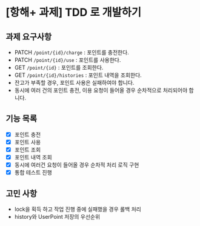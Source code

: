 # [항해+ 과제] TDD 로 개발하기


## 과제 요구사항
- PATCH  `/point/{id}/charge` : 포인트를 충전한다.
- PATCH `/point/{id}/use` : 포인트를 사용한다.
- GET `/point/{id}` : 포인트를 조회한다.
- GET `/point/{id}/histories` : 포인트 내역을 조회한다.
- 잔고가 부족할 경우, 포인트 사용은 실패하여야 합니다.
- 동시에 여러 건의 포인트 충전, 이용 요청이 들어올 경우 순차적으로 처리되어야 합니다.

## 기능 목록
- [x] 포인트 충전
- [x] 포인트 사용
- [x] 포인트 조회
- [x] 포인트 내역 조회
- [x] 동시에 여러건 요청이 들어올 경우 순차적 처리 로직 구현
- [X] 통합 테스트 진행

## 고민 사항
- lock을 획득 하고 작업 진행 중에 실패했을 경우 롤백 처리
- history와 UserPoint 저장의 우선순위
